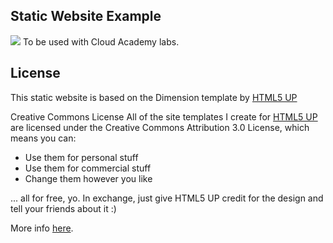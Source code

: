 Static Website Example
----------------------

<a href='https://ip10-0-19-4-cqr1erj9jotg009eae20-8080.direct.docker.labs.eazytraining.fr/job/my_project/'><img src='https://ip10-0-19-4-cqr1erj9jotg009eae20-8080.direct.docker.labs.eazytraining.fr/buildStatus/icon?job=my_project'></a>
To be used with Cloud Academy labs.


License
----------------------

This static website is based on the Dimension template by [HTML5 UP](https://html5up.net/)

Creative Commons License
All of the site templates I create for [HTML5 UP](https://html5up.net/) are licensed under the Creative Commons Attribution 3.0 License, which means you can:
 - Use them for personal stuff
 - Use them for commercial stuff
 - Change them however you like


... all for free, yo. In exchange, just give HTML5 UP credit for the design and tell your friends about it :)

More info [here](https://html5up.net/license).
